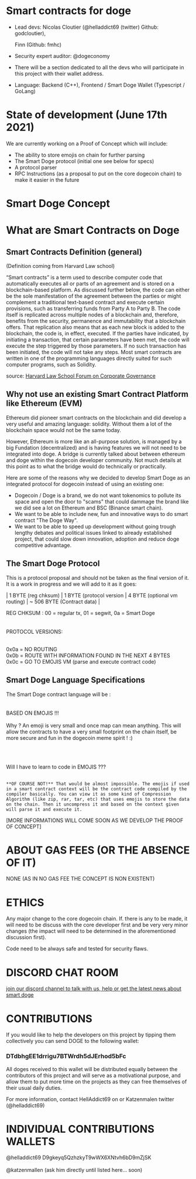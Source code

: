 # Smart contracts for doge 

- Lead devs: 
    Nicolas Cloutier (@helladdict69 (twitter) Github: godcloutier), 
    
    Finn (Github: fmhc)
    
- Security expert auditor: @dogeconomy
- There will be a section dedicated to all the devs who will participate in this project with their wallet address.

- Language: Backend (C++), Frontend / Smart Doge Wallet (Typescript / GoLang) 


# State of development (June 17th 2021)

We are currently working on a Proof of Concept which will include:

- The ability to store emojis on chain for further parsing 
- The Smart Doge protocol (initial one see below for specs)
- A protocol parser
- RPC Instructions (as a proposal to put on the core dogecoin chain) to make it easier in the future 

# Smart Doge Concept

# What are Smart Contracts on Doge

## Smart Contracts Definition (general)

(Definition coming from Harvard Law school)

“Smart contracts” is a term used to describe computer code that automatically executes all or parts of an agreement and is stored on a blockchain-based platform. As discussed further below, the code can either be the sole manifestation of the agreement between the parties or might complement a traditional text-based contract and execute certain provisions, such as transferring funds from Party A to Party B. The code itself is replicated across multiple nodes of a blockchain and, therefore, benefits from the security, permanence and immutability that a blockchain offers. That replication also means that as each new block is added to the blockchain, the code is, in effect, executed. If the parties have indicated, by initiating a transaction, that certain parameters have been met, the code will execute the step triggered by those parameters. If no such transaction has been initiated, the code will not take any steps. Most smart contracts are written in one of the programming languages directly suited for such computer programs, such as Solidity.

source: [Harvard Law School Forum on Corporate Governance](https://corpgov.law.harvard.edu/2018/05/26/an-introduction-to-smart-contracts-and-their-potential-and-inherent-limitations/ "Smart Contract Definition")



## Why not use an existing Smart Contract Platform like Ethereum (EVM)

Ethereum did pioneer smart contracts on the blockchain and did develop a very useful and amazing language: solidity. Without them a lot of the blockchain space would not be the same today. 

However, Ethereum is more like an all-purpose solution, is managed by a big Fundation (decentralized) and is having features we will not need to be integrated into doge. A bridge is currently talked about between ethereum and doge within the dogecoin developer community. Not much details at this point as to what the bridge would do technically or practically. 

Here are some of the reasons why we decided to develop Smart Doge as an integrated protocol for dogecoin instead of using an existing one: 

- Dogecoin / Doge is a brand, we do not want tokenomics to pollute its space and open the door to "scams" that could dammage the brand like we did see a lot on Ethereum and BSC (Binance smart chain).
- We want to be able to include new, fun and innovative ways to do smart contract "The Doge Way".
- We want to be able to speed up development without going trough lengthy debates and political issues linked to already established project, that could slow down innovation, adoption and reduce doge competitive advantage.


## The Smart Doge Protocol 

This is a protocol proposal and should not be taken as the final version of it. It is a work in progress and we will add to it as it goes:


| 1 BYTE (reg chksum) | 1 BYTE (protocol version | 4 BYTE (optional vm routing) | ~ 506 BYTE (Contract data) |

REG CHKSUM : 00 = regular tx, 01 = segwit, 0a = Smart Doge <BR><BR><BR>
PROTOCOL VERSIONS: <BR><BR>

0x0a = NO ROUTING <BR>
0x0b = ROUTE WITH INFORMATION FOUND IN THE NEXT 4 BYTES <BR>
0x0c = GO TO EMOJIS VM (parse and execute contract code) <BR>


## Smart Doge Language Specifications

The Smart Doge contract language will be : 
<BR><BR>    
BASED ON EMOJIS !!!
<BR><BR>
Why ? 
    An emoji is very small and once map can mean anything. This will allow the contracts to have a very small footprint on the chain itself, be more secure and fun in the dogecoin meme spirit ! :)
    
<BR><BR>
    
Will I have to learn to code in EMOJIS ??? <BR><BR>
    
    **OF COURSE NOT!** That would be almost impossible. The emojis if used in a smart contract context will be the contract code compiled by the compiler basically. You can view it as some kind of Compression Algorithm (like zip, rar, tar, etc) that uses emojis to store the data on the chain. Then it uncompress it and based on the context given will parse it and execute it. 

    
[MORE INFORMATIONS WILL COME SOON AS WE DEVELOP THE PROOF OF CONCEPT]    
    

# ABOUT GAS FEES (OR THE ABSENCE OF IT)

NONE (AS IN NO GAS FEE THE CONCEPT IS NON EXISTENT)


# ETHICS

Any major change to the core dogecoin chain. If. there is any to be made, it will need to be discuss with the core developer first and be very very minor changes (the impact will need to be determined in the aforementioned discussion first).

Code need to be always safe and tested for security flaws.



# DISCORD CHAT ROOM
    
[join our discord channel to talk with us, help or get the latest news about smart doge](https://discord.gg/g5NmArGV)



# CONTRIBUTIONS

If you would like to help the developers on this project by tipping them collectively you can send DOGE to the following wallet:
### DTdbhgEE1drrigu7BTWrdh5dJErhod5bFc

All doges received to this wallet will be distributed equally between the contributors of this project and will serve as a motivational purpose, and allow them to put more time on the projects as they can free themselves of their usual daily duties.

For more information, contact HellAddict69 on or Katzenmalen twitter (@helladdict69)
    

# INDIVIDUAL CONTRIBUTIONS WALLETS
    
@helladdict69 D9gkeyq5QzhzkyT9wWX6XNtvh6bD9mZjSK<BR><BR>
@katzenmallen (ask him directly until listed here... soon)<BR><BR>




